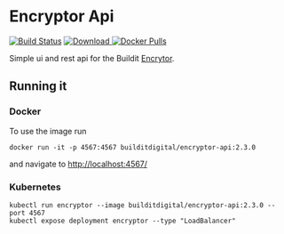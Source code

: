 # Encryptor Api

[![Build Status](https://travis-ci.org/buildit/encryptor-api.svg?branch=master)](https://travis-ci.org/buildit/encryptor-api)
[ ![Download](https://api.bintray.com/packages/buildit/maven/encryptor-api/images/download.svg) ](https://bintray.com/buildit/maven/encryptor-api/_latestVersion)
[![Docker Pulls](https://img.shields.io/docker/pulls/builditdigital/encryptor-api.svg)](https://hub.docker.com/r/builditdigital/encryptor-api/)

Simple ui and rest api for the Buildit [Encrytor](https://github.com/buildit/encryptor).

## Running it

### Docker
To use the image run

```
docker run -it -p 4567:4567 builditdigital/encryptor-api:2.3.0
```
and navigate to [http://localhost:4567/](http://localhost:4567/)

### Kubernetes
```
kubectl run encryptor --image builditdigital/encryptor-api:2.3.0 --port 4567
kubectl expose deployment encryptor --type "LoadBalancer"
```


